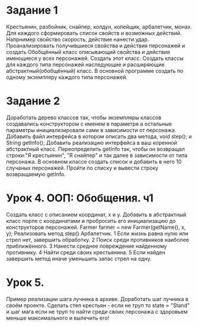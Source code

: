# Задание 1
Крестьянин, разбойник, снайпер, колдун, копейщик, арбалетчик, монах. Для каждого сформировать список свойств и возможных действий. Напрнимер свойство скорость, действие нанести удар. Проанализировать получившиеся свойства и действия персонажей и создать Обобщённый класс описывающий свойства и действия имеющиеся у всех персонажей. Создать этот класс. Создать классы для каждого типа персонажей наследующие и расширяющие абстрактный(обобщённый) класс. В основной программе создать по одному экземпляру каждого типа персонажей.
# Задание 2
Доработать дерево классов так, чтобы экземпляры классов создавались конструктором с именем в параметре а остальные параметры инициализировали сами в зависимости от персонажа. Добавить файл интерфейса в котором описать два метода, void step(); и String getInfo(); Добавить реализацию интерфейса в ваш коренной абстрактный класс. Переопределить getInfo так, чтобы он возвращал строки:"Я крестьянин", "Я снайпер" и так далее в зависимости от типа персонажа. В основном классе создать список и добавить в него 10 случаных персонажей. Пройти по списку и вывести строку возвращаемую getInfo.
# Урок 4. ООП: Обобщения. ч1
Создать класс с описанием координат, x и y.
Добавить в абстрактный класс порле с координатами и пробросить его инициализацию до конструкторов персонажей. Farmer farmer = new Farmer(getName(), x, y);
Реализовать метод step() Арбалетчик. 
1 Если жизнь равна нулю или стрел нет, завершить обработку. 
2 Поиск среди противников наиболее приближённого. 
3 Нанести среднее повреждение найденному противнику. 
4 Найти среди своих крестьянина. 
5 Если найден завершить метод иначе уменьшить запас стрел на одну.
# Урок 5. 
Пример реализации шага лучника в архиве. Доработать шаг лучника в своём проекте. Сделать степ крестьян - если не труп то state = "Stand" и шаг мага если не труп то найти среди своих персонажа с здоровьем меньше максимального и вылечить его!